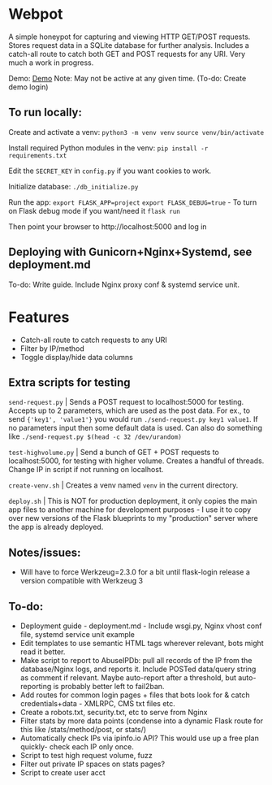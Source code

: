 # Webpot
A simple honeypot for capturing and viewing HTTP GET/POST requests. Stores request data in a SQLite database for further analysis. 
Includes a catch-all route to catch both GET and POST requests for any URI. 
Very much a work in progress. 

Demo: [Demo](http://lab.mepley.com/) Note: May not be active at any given time. (To-do: Create demo login)

## To run locally:

Create and activate a venv:
`python3 -m venv venv`
`source venv/bin/activate`

Install required Python modules in the venv:
`pip install -r requirements.txt`

Edit the `SECRET_KEY` in `config.py` if you want cookies to work. 

Initialize database:
`./db_initialize.py`

Run the app:
`export FLASK_APP=project`
`export FLASK_DEBUG=true` - To turn on Flask debug mode if you want/need it
`flask run`

Then point your browser to http://localhost:5000 and log in

## Deploying with Gunicorn+Nginx+Systemd, see deployment.md 
To-do: Write guide. Include Nginx proxy conf & systemd service unit. 

# Features
- Catch-all route to catch requests to any URI
- Filter by IP/method
- Toggle display/hide data columns

## Extra scripts for testing
`send-request.py` | Sends a POST request to localhost:5000 for testing. Accepts up to 2 parameters, which are used as the post data. For ex., to send `{'key1', 'value1'}` you would run `./send-request.py key1 value1`. If no parameters input then some default data is used. Can also do something like `./send-request.py $(head -c 32 /dev/urandom)`

`test-highvolume.py` | Send a bunch of GET + POST requests to localhost:5000, for testing with higher volume. Creates a handful of threads. Change IP in script if not running on localhost. 

`create-venv.sh` | Creates a venv named `venv` in the current directory.

`deploy.sh` | This is NOT for production deployment, it only copies the main app files to another machine for development purposes - I use it to copy over new versions of the Flask blueprints to my "production" server where the app is already deployed. 

## Notes/issues:
- Will have to force Werkzeug=2.3.0 for a bit until flask-login release a version compatible with Werkzeug 3

## To-do:
- Deployment guide - deployment.md - Include wsgi.py, Nginx vhost conf file, systemd service unit example
- Edit templates to use semantic HTML tags wherever relevant, bots might read it better.
- Make script to report to AbuseIPDb: pull all records of the IP from the database/Nginx logs, and reports it. Include POSTed data/query string as comment if relevant. Maybe auto-report after a threshold, but auto-reporting is probably better left to fail2ban. 
- Add routes for common login pages + files that bots look for & catch credentials+data - XMLRPC, CMS txt files etc.
- Create a robots.txt, security.txt, etc to serve from Nginx
- Filter stats by more data points (condense into a dynamic Flask route for this like /stats/method/post, or stats/<variable>)
- Automatically check IPs via ipinfo.io API? This would use up a free plan quickly- check each IP only once. 
- Script to test high request volume, fuzz
- Filter out private IP spaces on stats pages?
- Script to create user acct

